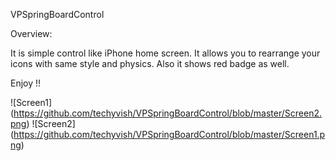 VPSpringBoardControl

Overview: 

It is simple control like iPhone home screen. It allows you to rearrange your icons with same style and physics.
Also it shows red badge as well.

Enjoy !!


![Screen1] (https://github.com/techyvish/VPSpringBoardControl/blob/master/Screen2.png)
![Screen2] (https://github.com/techyvish/VPSpringBoardControl/blob/master/Screen1.png)
